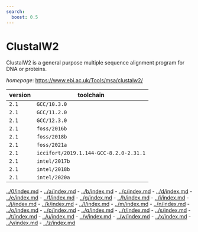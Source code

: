 ```yaml
---
search:
  boost: 0.5
---
```

# ClustalW2

ClustalW2 is a general purpose multiple sequence alignment program for DNA or proteins.

*homepage*: <https://www.ebi.ac.uk/Tools/msa/clustalw2/>

version | toolchain
--------|----------
``2.1`` | ``GCC/10.3.0``
``2.1`` | ``GCC/11.2.0``
``2.1`` | ``GCC/12.3.0``
``2.1`` | ``foss/2016b``
``2.1`` | ``foss/2018b``
``2.1`` | ``foss/2021a``
``2.1`` | ``iccifort/2019.1.144-GCC-8.2.0-2.31.1``
``2.1`` | ``intel/2017b``
``2.1`` | ``intel/2018b``
``2.1`` | ``intel/2020a``

[../0/index.md](0) - [../a/index.md](a) - [../b/index.md](b) - [../c/index.md](c) - [../d/index.md](d) - [../e/index.md](e) - [../f/index.md](f) - [../g/index.md](g) - [../h/index.md](h) - [../i/index.md](i) - [../j/index.md](j) - [../k/index.md](k) - [../l/index.md](l) - [../m/index.md](m) - [../n/index.md](n) - [../o/index.md](o) - [../p/index.md](p) - [../q/index.md](q) - [../r/index.md](r) - [../s/index.md](s) - [../t/index.md](t) - [../u/index.md](u) - [../v/index.md](v) - [../w/index.md](w) - [../x/index.md](x) - [../y/index.md](y) - [../z/index.md](z)

